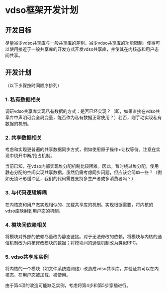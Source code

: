 # vdso框架开发计划

## 开发目标

尽量减少vdso共享库与一般共享库的差别，减少vdso共享库的功能限制。使得可以使用接近于一般共享库的开发方式开发vdso共享库，并使其在内核态和用户态间共享。

## 开发计划

（以下步骤按时间顺序排列）

### 1. 私有数据相关

调研vdso共享库实现私有数据的方式：是否已经实现？（即，如果直接在vdso共享库中声明可变全局变量，能否作为私有数据正常使用？）若否，则手动实现私有数据的机制。

### 2. 共享数据相关

考虑和实现更普遍的共享数据同步方式，例如使用原子操作+让权等待。注意在实现中绕开中断/抢占机制。

当前已知，在vdso内部实现堆分配机制比较困难。因此，暂时绕过堆分配，使用静态分配的空间实现共享数据。虽然仍需考虑同步问题，但应该会简单一些？（例如无锁环形缓冲区，我们的代码需要支持多生产者或多消费者吗？）

### 3. 与代码逻辑解耦

在内核态和用户态实现相似的、加载共享库的机制。实现根据需要，将内核的vdso库映射到用户态的机制。

### 4. 模块间依赖相关

将模块对外部的依赖尽量改为静态链接。对于无法修改的依赖，将模块与内核的通信机制改为内核修改模块的数据；将模块间的通信机制改为类似RPC。

### 5. vdso共享库实例

将内核的一个模块（如文件系统或网络）改造成vdso共享库，并验证其可以在内核态、在用户态被加载、被使用。

由于第4项的改造可能缺乏实例，考虑将第4步和第5步穿插进行。
